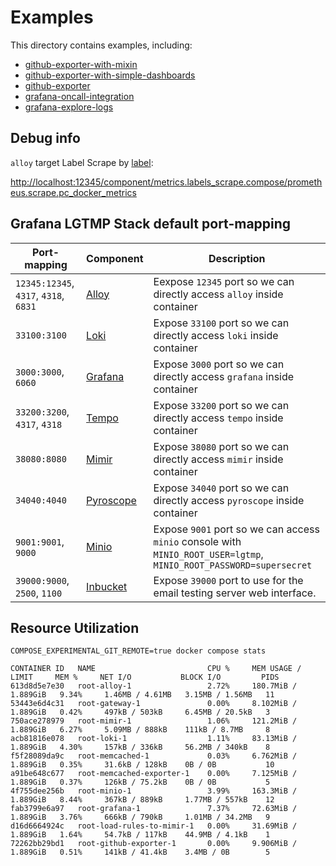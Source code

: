 # Examples

This directory contains examples, including:

- [github-exporter-with-mixin](./ghe-with-mixin)
- [github-exporter-with-simple-dashboards](./ghe-with-simple-dashboards)
- [github-exporter](./github-exporter)
- [grafana-oncall-integration](./grafana-oncall)
- [grafana-explore-logs](./grafana-explore-logs)

## Debug info

`alloy` target Label Scrape by [label](../alloy-modules/compose/README.md#compose-labels_scrape-component):

<http://localhost:12345/component/metrics.labels_scrape.compose/prometheus.scrape.pc_docker_metrics>

## Grafana LGTMP Stack default port-mapping

| Port-mapping | Component | Description |
| --- | --- | --- |
| `12345:12345`, `4317`, `4318`, `6831` | [Alloy][1] | Eexpose `12345` port so we can directly access `alloy` inside container |
| `33100:3100` | [Loki][2] | Expose `33100` port so we can directly access `loki` inside container |
| `3000:3000`, `6060` | [Grafana][3] | Expose `3000` port so we can directly access `grafana` inside container |
| `33200:3200`, `4317`, `4318` | [Tempo][4] | Expose `33200` port so we can directly access `tempo` inside container |
| `38080:8080` | [Mimir][5] | Expose `38080` port so we can directly access `mimir` inside container |
| `34040:4040` | [Pyroscope][6] | Expose `34040` port so we can directly access `pyroscope` inside container |
| `9001:9001`, `9000` | [Minio][7] | Expose `9001` port so we can access `minio` console with `MINIO_ROOT_USER=lgtmp`, `MINIO_ROOT_PASSWORD=supersecret` |
| `39000:9000`, `2500`, `1100` | [Inbucket][8] | Expose `39000` port to use for the email testing server web interface. |

[1]: https://github.com/grafana/alloy
[2]: https://github.com/grafana/loki
[3]: https://github.com/grafana/grafana
[4]: https://github.com/grafana/tempo
[5]: https://github.com/grafana/mimir
[6]: https://github.com/grafana/pyroscope
[7]: https://github.com/minio/minio
[8]: https://github.com/inbucket/inbucket

## Resource Utilization

```shell
COMPOSE_EXPERIMENTAL_GIT_REMOTE=true docker compose stats
```

```shell
CONTAINER ID   NAME                         CPU %     MEM USAGE / LIMIT     MEM %     NET I/O           BLOCK I/O         PIDS
613d8d5e7e30   root-alloy-1                 2.72%     180.7MiB / 1.889GiB   9.34%     1.46MB / 4.61MB   3.15MB / 1.56MB   11
53443e6d4c31   root-gateway-1               0.00%     8.102MiB / 1.889GiB   0.42%     497kB / 503kB     6.45MB / 20.5kB   3
750ace278979   root-mimir-1                 1.06%     121.2MiB / 1.889GiB   6.27%     5.09MB / 888kB    111kB / 8.7MB     8
acb81816e078   root-loki-1                  1.11%     83.13MiB / 1.889GiB   4.30%     157kB / 336kB     56.2MB / 340kB    8
f5f28089da9c   root-memcached-1             0.03%     6.762MiB / 1.889GiB   0.35%     31.6kB / 128kB    0B / 0B           10
a91be648c677   root-memcached-exporter-1    0.00%     7.125MiB / 1.889GiB   0.37%     126kB / 75.2kB    0B / 0B           5
4f755dee256b   root-minio-1                 3.99%     163.3MiB / 1.889GiB   8.44%     367kB / 889kB     1.77MB / 557kB    12
fab3799e6a97   root-grafana-1               7.37%     72.63MiB / 1.889GiB   3.76%     666kB / 790kB     1.01MB / 34.2MB   9
d16d6664924c   root-load-rules-to-mimir-1   0.00%     31.69MiB / 1.889GiB   1.64%     54.7kB / 117kB    44.9MB / 4.1kB    1
72262bb29bd1   root-github-exporter-1       0.00%     9.906MiB / 1.889GiB   0.51%     141kB / 41.4kB    3.4MB / 0B        5

```
